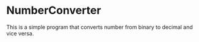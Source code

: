 # NumberConverter

This is a simple program that converts number from binary to decimal and vice versa.
